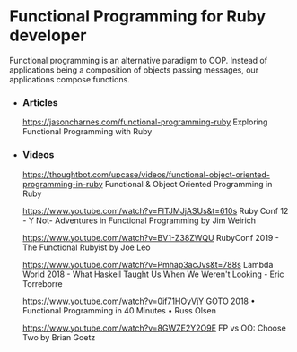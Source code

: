 # Functional Programming for Ruby developer

Functional programming is an alternative paradigm to OOP. Instead of applications being a composition of objects passing messages, our applications compose functions.

+ ### Articles

    https://jasoncharnes.com/functional-programming-ruby Exploring Functional Programming with Ruby

+ ### Videos

   https://thoughtbot.com/upcase/videos/functional-object-oriented-programming-in-ruby Functional & Object Oriented Programming in Ruby
    
   https://www.youtube.com/watch?v=FITJMJjASUs&t=610s Ruby Conf 12 - Y Not- Adventures in Functional Programming by Jim Weirich
    
   https://www.youtube.com/watch?v=BV1-Z38ZWQU RubyConf 2019 - The Functional Rubyist by Joe Leo
    
   https://www.youtube.com/watch?v=Pmhap3acJvs&t=788s Lambda World 2018 - What Haskell Taught Us When We Weren't Looking - Eric Torreborre
    
   https://www.youtube.com/watch?v=0if71HOyVjY GOTO 2018 • Functional Programming in 40 Minutes • Russ Olsen
    
   https://www.youtube.com/watch?v=8GWZE2Y2O9E FP vs OO: Choose Two by Brian Goetz
